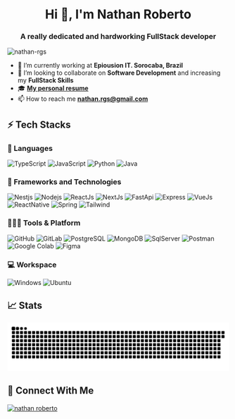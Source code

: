 <p align='center'>
  <h1 align="center">Hi 👋, I'm Nathan Roberto</h1>
  <h3 align="center">A really dedicated and hardworking FullStack developer</h3>
  
  <p align="left"> <img src="https://komarev.com/ghpvc/?username=Nathan-Rgs&label=Profile%20views&color=0e75b6&style=flat" alt="nathan-rgs" /> </p>
  
  - 🔭 I’m currently working at **Epiousion IT. Sorocaba, Brazil**
  - 🦾 I’m looking to collaborate on **Software Development** and increasing my **FullStack Skills**
  - 🎓 <a href="https://nathan-rgs.github.io/my-resume/">**My personal resume**</a>
  - 📫 How to reach me **nathan.rgs@gmail.com**
  
  ## ⚡ Tech Stacks
  
  ### 🚀 Languages
  
  ![TypeScript](https://img.shields.io/badge/TypeScript-007ACC?style=for-the-badge&logo=typescript&logoColor=white)
  ![JavaScript](https://img.shields.io/badge/JavaScript-F7DF1E?style=for-the-badge&logo=javascript&logoColor=black)
  ![Python](https://img.shields.io/badge/Python-3776AB?style=for-the-badge&logo=python&logoColor=white)
  ![Java](https://img.shields.io/badge/Java-ED8B00?style=for-the-badge&logo=openjdk&logoColor=white)
  
  ### 🧩 Frameworks and Technologies
  
  ![Nestjs](https://img.shields.io/badge/nestjs-E0234E?style=for-the-badge&logo=nestjs&logoColor=white)
  ![Nodejs](https://img.shields.io/badge/Node.js-339933?style=for-the-badge&logo=nodedotjs&logoColor=white)
  ![ReactJs](https://img.shields.io/badge/React-20232A?style=for-the-badge&logo=react&logoColor=61DAFB)
  ![NextJs](https://img.shields.io/badge/Next.js-000000.svg?style=for-the-badge&logo=nextdotjs&logoColor=white)
  ![FastApi](https://img.shields.io/badge/fastapi-109989?style=for-the-badge&logo=FASTAPI&logoColor=white)
  ![Express](https://img.shields.io/badge/Express%20js-000000?style=for-the-badge&logo=express&logoColor=white)
  ![VueJs](https://img.shields.io/badge/Vue.js-35495E?style=for-the-badge&logo=vue.js&logoColor=4FC08D)
  ![ReactNative](https://img.shields.io/badge/React_Native-20232A?style=for-the-badge&logo=react&logoColor=61DAFB)
  ![Spring](https://img.shields.io/badge/Spring-6DB33F?style=for-the-badge&logo=spring&logoColor=white)
  ![Tailwind](https://img.shields.io/badge/Tailwind%20CSS-06B6D4.svg?style=for-the-badge&logo=Tailwind-CSS&logoColor=white)
  
  
  ### 🧑🏻‍💻 Tools & Platform
  
  ![GitHub](https://img.shields.io/badge/GitHub-100000?style=for-the-badge&logo=github&logoColor=white)
  ![GitLab](https://img.shields.io/badge/GitLab-330F63?style=for-the-badge&logo=gitlab&logoColor=white)
  ![PostgreSQL](https://img.shields.io/badge/PostgreSQL-316192?style=for-the-badge&logo=postgresql&logoColor=white)
  ![MongoDB](https://img.shields.io/badge/MongoDB-4EA94B?style=for-the-badge&logo=mongodb&logoColor=white)
  ![SqlServer](https://img.shields.io/badge/Microsoft%20SQL%20Server-CC2927?style=for-the-badge&logo=microsoft%20sql%20server&logoColor=white)
  ![Postman](https://img.shields.io/badge/Postman-FF6C37?style=for-the-badge&logo=Postman&logoColor=white)
  ![Google Colab](https://img.shields.io/badge/Colab-F9AB00?style=for-the-badge&logo=googlecolab&color=525252)
  ![Figma](https://img.shields.io/badge/Figma-F24E1E?style=for-the-badge&logo=figma&logoColor=white)
  
  ### 💻 Workspace
  
  ![Windows](https://img.shields.io/badge/Windows-0078D6?style=for-the-badge&logo=windows&logoColor=white)
  ![Ubuntu](https://img.shields.io/badge/Ubuntu-E95420?style=for-the-badge&logo=ubuntu&logoColor=white)
  
  ## 📈 Stats
  
  <p align='center'>
     <picture>
        <source
          media="(prefers-color-scheme: dark)"
          srcset="https://raw.githubusercontent.com/Nathan-Rgs/Nathan-Rgs/output/github-contribution-grid-snake-dark.svg"
        />
        <source
          media="(prefers-color-scheme: light)"
          srcset="https://raw.githubusercontent.com/Nathan-Rgs/Nathan-Rgs/output/github-contribution-grid-snake.svg"
        />
        <img
          alt="github contribution grid snake animation"
          src="https://raw.githubusercontent.com/Nathan-Rgs/Nathan-Rgs/output/github-contribution-grid-snake.svg"
        />
    </picture>
    <!-- <img width="96%" height="200px" src="https://github-readme-stats.vercel.app/api/top-langs/?username=Nathan-Rgs&show_icons=true&hide_border=true&theme=radical&&layout=compact" />  -->
  </p>
    
  ## 🤖 Connect With Me
  <p align="left">
  <a href="https://www.linkedin.com/in/nathan-roberto-66423a18a" target="blank"><img align="center" src="https://raw.githubusercontent.com/rahuldkjain/github-profile-readme-generator/master/src/images/icons/Social/linked-in-alt.svg" alt="nathan roberto" height="30" width="40" /></a>
  <!--  <a href="https://instagram.com/_nathan_rgs" target="blank"><img align="center" src="https://raw.githubusercontent.com/rahuldkjain/github-profile-readme-generator/master/src/images/icons/Social/instagram.svg" alt="_nathan_rgs" height="30" width="40" /></a> -->
  </p>
</p>
